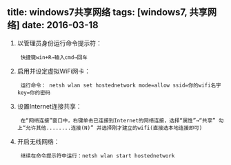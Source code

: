 title: windows7共享网络
tags: [windows7, 共享网络]
date: 2016-03-18
---

1. 以管理员身份运行命令提示符：
  	
  		快捷键win+R→输入cmd→回车
  		
<!-- more -->
  		
2. 启用并设定虚拟WiFi网卡：
  		
  		运行命令： netsh wlan set hostednetwork mode=allow ssid=你的wifi名字 key=你的密码
3. 设置Internet连接共享：
  		
  		在“网络连接”窗口中，右键单击已连接到Internet的网络连接，选择“属性”→“共享” 勾上“允许其他........连接(N)” 并选择刚才建立的wifi(直接选本地连接即可)
4. 开启无线网络：
		
		继续在命令提示符中运行：netsh wlan start hostednetwork